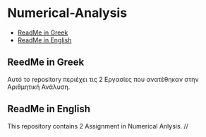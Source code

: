 # Numerical-Analysis
- [ReadMe in Greek](https://github.com/tsingi-chris/Numerical-Analysis/blob/main/README.md#reedme-in-greek)
- [ReadMe in English](https://github.com/tsingi-chris/Numerical-Analysis/blob/main/README.md#readme-in-english)

## ReedMe in Greek
Αυτό το repository περιέχει τις 2 Εργασίες που ανατέθηκαν στην Αριθμητική Ανάλυση.

## ReadMe in English

This repository contains 2 Assignment in Numerical Anlysis.
//<br /><br /><br /><br /><br /><br /><br /><br /><br /><br /><br /><br /><br /><br /><br /><br /><br /><br /><br /><br />
